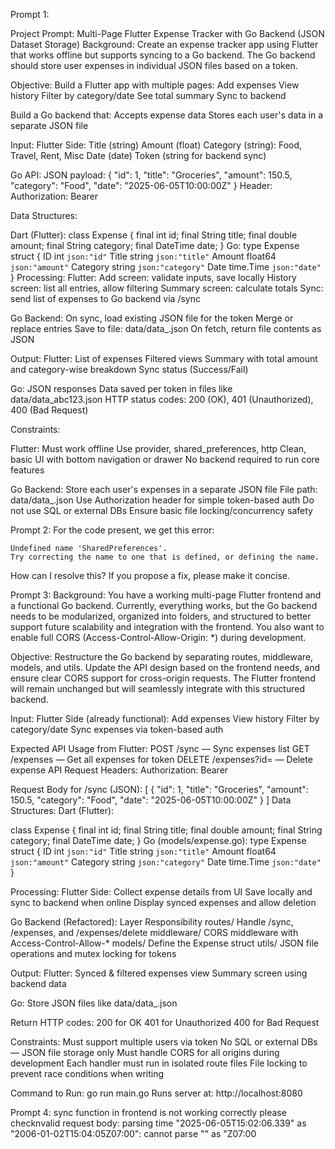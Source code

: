 Prompt 1:

Project Prompt: Multi-Page Flutter Expense Tracker with Go Backend (JSON Dataset Storage)
Background:
Create an expense tracker app using Flutter that works offline but supports syncing to a Go backend. The Go backend should store user expenses in individual JSON files based on a token.

Objective:
Build a Flutter app with multiple pages:
Add expenses
View history
Filter by category/date
See total summary
Sync to backend

Build a Go backend that:
Accepts expense data
Stores each user's data in a separate JSON file

Input:
Flutter Side:
Title (string)
Amount (float)
Category (string): Food, Travel, Rent, Misc
Date (date)
Token (string for backend sync)

Go API:
JSON payload:
{
  "id": 1,
  "title": "Groceries",
  "amount": 150.5,
  "category": "Food",
  "date": "2025-06-05T10:00:00Z"
}
Header:
Authorization: Bearer <your-token>

Data Structures:

Dart (Flutter):
class Expense {
  final int id;
  final String title;
  final double amount;
  final String category;
  final DateTime date;
}
Go:
type Expense struct {
  ID       int       `json:"id"`
  Title    string    `json:"title"`
  Amount   float64   `json:"amount"`
  Category string    `json:"category"`
  Date     time.Time `json:"date"`
}
Processing:
Flutter:
Add screen: validate inputs, save locally
History screen: list all entries, allow filtering
Summary screen: calculate totals
Sync: send list of expenses to Go backend via /sync


Go Backend:
On sync, load existing JSON file for the token
Merge or replace entries
Save to file: data/data_<token>.json
On fetch, return file contents as JSON

Output:
Flutter:
List of expenses
Filtered views
Summary with total amount and category-wise breakdown
Sync status (Success/Fail)

Go:
JSON responses
Data saved per token in files like data/data_abc123.json
HTTP status codes: 200 (OK), 401 (Unauthorized), 400 (Bad Request)

Constraints:

Flutter:
Must work offline
Use provider, shared_preferences, http
Clean, basic UI with bottom navigation or drawer
No backend required to run core features

Go Backend:
Store each user's expenses in a separate JSON file
File path: data/data_<token>.json
Use Authorization header for simple token-based auth
Do not use SQL or external DBs
Ensure basic file locking/concurrency safety


Prompt 2: 
For the code present, we get this error:
```
Undefined name 'SharedPreferences'.
Try correcting the name to one that is defined, or defining the name.
```
How can I resolve this? If you propose a fix, please make it concise.


Prompt 3:
Background:
You have a working multi-page Flutter frontend and a functional Go backend. Currently, everything works, but the Go backend needs to be modularized, organized into folders, and structured to better support future scalability and integration with the frontend. You also want to enable full CORS (Access-Control-Allow-Origin: *) during development.

Objective:
Restructure the Go backend by separating routes, middleware, models, and utils. Update the API design based on the frontend needs, and ensure clear CORS support for cross-origin requests. The Flutter frontend will remain unchanged but will seamlessly integrate with this structured backend.

Input:
Flutter Side (already functional):
Add expenses
View history
Filter by category/date
Sync expenses via token-based auth

Expected API Usage from Flutter:
POST /sync — Sync expenses list
GET /expenses — Get all expenses for token
DELETE /expenses?id=<id> — Delete expense
API Request Headers:
Authorization: Bearer <token>

Request Body for /sync (JSON):
[
  {
    "id": 1,
    "title": "Groceries",
    "amount": 150.5,
    "category": "Food",
    "date": "2025-06-05T10:00:00Z"
  }
]
Data Structures:
Dart (Flutter):

class Expense {
  final int id;
  final String title;
  final double amount;
  final String category;
  final DateTime date;
}
Go (models/expense.go):
type Expense struct {
  ID       int       `json:"id"`
  Title    string    `json:"title"`
  Amount   float64   `json:"amount"`
  Category string    `json:"category"`
  Date     time.Time `json:"date"`
}

Processing:
Flutter Side:
Collect expense details from UI
Save locally and sync to backend when online
Display synced expenses and allow deletion

Go Backend (Refactored):
Layer	Responsibility
routes/	Handle /sync, /expenses, and /expenses/delete
middleware/	CORS middleware with Access-Control-Allow-*
models/	Define the Expense struct
utils/	JSON file operations and mutex locking for tokens

Output:
Flutter:
Synced & filtered expenses view
Summary screen using backend data

Go:
Store JSON files like data/data_<token>.json

Return HTTP codes:
200 for OK
401 for Unauthorized
400 for Bad Request

Constraints:
Must support multiple users via token
No SQL or external DBs — JSON file storage only
Must handle CORS for all origins during development
Each handler must run in isolated route files
File locking to prevent race conditions when writing

Command to Run:
go run main.go
Runs server at: http://localhost:8080


Prompt 4:
sync function in frontend is not working correctly please checknvalid request body: parsing time "2025-06-05T15:02:06.339" as "2006-01-02T15:04:05Z07:00": cannot parse "" as "Z07:00